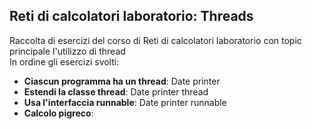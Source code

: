 ## Reti di calcolatori laboratorio: Threads

Raccolta di esercizi del corso di Reti di calcolatori laboratorio con topic principale l'utilizzo di thread  
In ordine gli esercizi svolti:

- **Ciascun programma ha un thread**: Date printer
- **Estendi la classe thread**: Date printer thread
- **Usa l'interfaccia runnable**: Date printer runnable
- **Calcolo pigreco**: 

